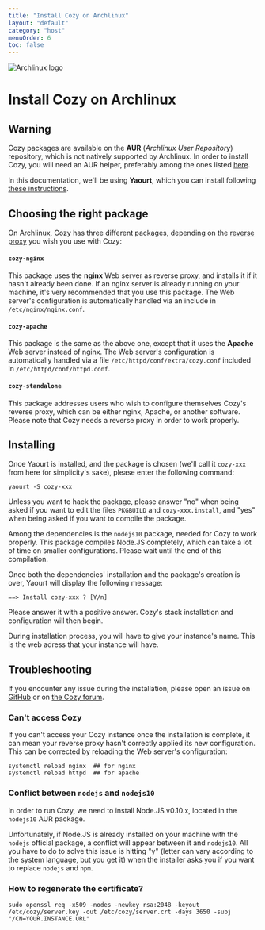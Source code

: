 ```yaml
---
title: "Install Cozy on Archlinux"
layout: "default"
category: "host"
menuOrder: 6
toc: false
---
```



<div class="install-inner-logo"> 
<img alt="Archlinux logo" src="/assets/images/archlinux-logo.png">
</div>

# Install Cozy on Archlinux

## Warning

Cozy packages are available on the **AUR** (*Archlinux User Repository*) repository, which is not natively supported by Archlinux. In order to install Cozy, you will need an AUR helper, preferably among the ones listed [here](https://wiki.archlinux.org/index.php/AUR_helpers).

In this documentation, we'll be using **Yaourt**, which you can install following [these instructions](https://archlinux.fr/yaourt-en).

## Choosing the right package

On Archlinux, Cozy has three different packages, depending on the [reverse proxy](https://en.wikipedia.org/wiki/Reverse_proxy) you wish you use with Cozy:

#### `cozy-nginx`

This package uses the **nginx** Web server as reverse proxy, and installs it if it hasn't already been done. If an nginx server is already running on your machine, it's very recommended that you use this package. The Web server's configuration is automatically handled via an include in `/etc/nginx/nginx.conf`.

#### `cozy-apache`

This package is the same as the above one, except that it uses the **Apache** Web server instead of nginx. The Web server's configuration is automatically handled via a file `/etc/httpd/conf/extra/cozy.conf` included in `/etc/httpd/conf/httpd.conf`.

#### `cozy-standalone`

This package addresses users who wish to configure themselves Cozy's reverse proxy, which can be either nginx, Apache, or another software. Please note that Cozy needs a reverse proxy in order to work properly.

## Installing

Once Yaourt is installed, and the package is chosen (we'll call it `cozy-xxx` from here for simplicity's sake), please enter the following command:

```
yaourt -S cozy-xxx
```

Unless you want to hack the package, please answer "no" when being asked if you want to edit the files `PKGBUILD` and `cozy-xxx.install`, and "yes" when being asked if you want to compile the package.

Among the dependencies is the `nodejs10` package, needed for Cozy to work properly. This package compiles Node.JS completely, which can take a lot of time on smaller configurations. Please wait until the end of this compilation.

Once both the dependencies' installation and the package's creation is over, Yaourt will display the following message:

```
==> Install cozy-xxx ? [Y/n]
```
Please answer it with a positive answer. Cozy's stack installation and configuration will then begin.

During installation process, you will have to give your instance's name. This is the web adress that your instance will have.

## Troubleshooting

If you encounter any issue during the installation, please open an issue on [GitHub](https://github.com/babolivier/cozy-archlinux) or on [the Cozy forum](https://forum.cozy.io/t/cozy-on-archlinux/1342).

### Can't access Cozy

If you can't access your Cozy instance once the installation is complete, it can mean your reverse proxy hasn't correctly applied its new configuration. This can be corrected by reloading the Web server's configuration:

```
systemctl reload nginx  ## for nginx
systemctl reload httpd  ## for apache
```

### Conflict between `nodejs` and `nodejs10`

In order to run Cozy, we need to install Node.JS v0.10.x, located in the `nodejs10` AUR package.

Unfortunately, if Node.JS is already installed on your machine with the `nodejs` official package, a conflict will appear between it and `nodejs10`. All you have to do to solve this issue is hitting "y" (letter can vary according to the system language, but you get it) when the installer asks you if you want to replace `nodejs` and `npm`.

### How to regenerate the certificate?

    sudo openssl req -x509 -nodes -newkey rsa:2048 -keyout /etc/cozy/server.key -out /etc/cozy/server.crt -days 3650 -subj "/CN=YOUR.INSTANCE.URL"
